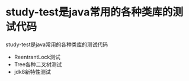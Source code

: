 # study-test是java常用的各种类库的测试代码
study-test是java常用的各种类库的测试代码

- ReentrantLock测试
- Tree各种二叉树测试
- jdk8新特性测试
